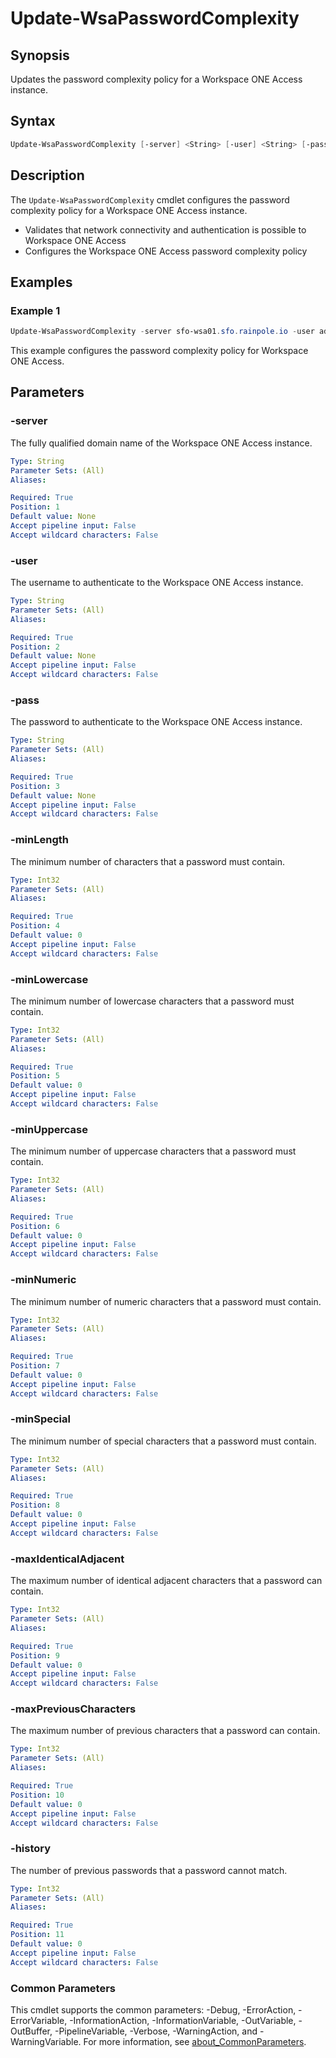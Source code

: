 # Update-WsaPasswordComplexity

## Synopsis

Updates the password complexity policy for a Workspace ONE Access instance.

## Syntax

```powershell
Update-WsaPasswordComplexity [-server] <String> [-user] <String> [-pass] <String> [-minLength] <Int32> [-minLowercase] <Int32> [-minUppercase] <Int32> [-minNumeric] <Int32> [-minSpecial] <Int32> [-maxIdenticalAdjacent] <Int32> [-maxPreviousCharacters] <Int32> [-history] <Int32> [<CommonParameters>]
```

## Description

The `Update-WsaPasswordComplexity` cmdlet configures the password complexity policy for a Workspace ONE Access instance.

- Validates that network connectivity and authentication is possible to Workspace ONE Access
- Configures the Workspace ONE Access password complexity policy

## Examples

### Example 1

```powershell
Update-WsaPasswordComplexity -server sfo-wsa01.sfo.rainpole.io -user admin -pass VMw@re1! -minLength 15 -minLowercase 1 -minUppercase 1 -minNumeric 1 -minSpecial 1 -maxIdenticalAdjacent 1 -maxPreviousCharacters 0 -history 5
```

This example configures the password complexity policy for Workspace ONE Access.

## Parameters

### -server

The fully qualified domain name of the Workspace ONE Access instance.

```yaml
Type: String
Parameter Sets: (All)
Aliases:

Required: True
Position: 1
Default value: None
Accept pipeline input: False
Accept wildcard characters: False
```

### -user

The username to authenticate to the Workspace ONE Access instance.

```yaml
Type: String
Parameter Sets: (All)
Aliases:

Required: True
Position: 2
Default value: None
Accept pipeline input: False
Accept wildcard characters: False
```

### -pass

The password to authenticate to the Workspace ONE Access instance.

```yaml
Type: String
Parameter Sets: (All)
Aliases:

Required: True
Position: 3
Default value: None
Accept pipeline input: False
Accept wildcard characters: False
```

### -minLength

The minimum number of characters that a password must contain.

```yaml
Type: Int32
Parameter Sets: (All)
Aliases:

Required: True
Position: 4
Default value: 0
Accept pipeline input: False
Accept wildcard characters: False
```

### -minLowercase

The minimum number of lowercase characters that a password must contain.

```yaml
Type: Int32
Parameter Sets: (All)
Aliases:

Required: True
Position: 5
Default value: 0
Accept pipeline input: False
Accept wildcard characters: False
```

### -minUppercase

The minimum number of uppercase characters that a password must contain.

```yaml
Type: Int32
Parameter Sets: (All)
Aliases:

Required: True
Position: 6
Default value: 0
Accept pipeline input: False
Accept wildcard characters: False
```

### -minNumeric

The minimum number of numeric characters that a password must contain.

```yaml
Type: Int32
Parameter Sets: (All)
Aliases:

Required: True
Position: 7
Default value: 0
Accept pipeline input: False
Accept wildcard characters: False
```

### -minSpecial

The minimum number of special characters that a password must contain.

```yaml
Type: Int32
Parameter Sets: (All)
Aliases:

Required: True
Position: 8
Default value: 0
Accept pipeline input: False
Accept wildcard characters: False
```

### -maxIdenticalAdjacent

The maximum number of identical adjacent characters that a password can contain.

```yaml
Type: Int32
Parameter Sets: (All)
Aliases:

Required: True
Position: 9
Default value: 0
Accept pipeline input: False
Accept wildcard characters: False
```

### -maxPreviousCharacters

The maximum number of previous characters that a password can contain.

```yaml
Type: Int32
Parameter Sets: (All)
Aliases:

Required: True
Position: 10
Default value: 0
Accept pipeline input: False
Accept wildcard characters: False
```

### -history

The number of previous passwords that a password cannot match.

```yaml
Type: Int32
Parameter Sets: (All)
Aliases:

Required: True
Position: 11
Default value: 0
Accept pipeline input: False
Accept wildcard characters: False
```

### Common Parameters

This cmdlet supports the common parameters: -Debug, -ErrorAction, -ErrorVariable, -InformationAction, -InformationVariable, -OutVariable, -OutBuffer, -PipelineVariable, -Verbose, -WarningAction, and -WarningVariable. For more information, see [about_CommonParameters](http://go.microsoft.com/fwlink/?LinkID=113216).
